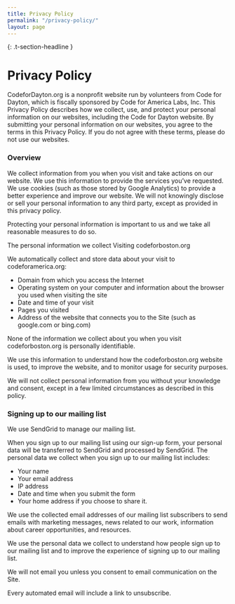 ```yaml
---
title: Privacy Policy
permalink: "/privacy-policy/"
layout: page
---
```

{: .t-section-headline }
# Privacy Policy

CodeforDayton.org is a nonprofit website run by volunteers from Code for Dayton, which is fiscally sponsored by Code for America Labs, Inc. This Privacy Policy describes how we collect, use, and protect your personal information on our websites, including the Code for Dayton website. By submitting your personal information on our websites, you agree to the terms in this Privacy Policy. If you do not agree with these terms, please do not use our websites.

### Overview
We collect information from you when you visit and take actions on our website. We use this information to provide the services you’ve requested.
We use cookies (such as those stored by Google Analytics) to provide a better experience and improve our website.
We will not knowingly disclose or sell your personal information to any third party, except as provided in this privacy policy.

Protecting your personal information is important to us and we take all reasonable measures to do so.

The personal information we collect
Visiting codeforboston.org

We automatically collect and store data about your visit to codeforamerica.org:
* Domain from which you access the Internet
* Operating system on your computer and information about the browser you used when visiting the site
* Date and time of your visit
* Pages you visited
* Address of the website that connects you to the Site (such as google.com or bing.com)

None of the information we collect about you when you visit codeforboston.org is personally identifiable.

We use this information to understand how the codeforboston.org website is used, to improve the website, and to monitor usage for security purposes.

We will not collect personal information from you without your knowledge and consent, except in a few limited circumstances as described in this policy.

### Signing up to our mailing list
We use SendGrid to manage our mailing list.

When you sign up to our mailing list using our sign-up form, your personal data will be transferred to SendGrid and processed by SendGrid.
The personal data we collect when you sign up to our mailing list includes:
* Your name
* Your email address
* IP address
* Date and time when you submit the form
* Your home address if you choose to share it.

We use the collected email addresses of our mailing list subscribers to send emails with marketing messages, news related to our work, information about career opportunities, and resources.

We use the personal data we collect to understand how people sign up to our mailing list and to improve the experience of signing up to our mailing list.

We will not email you unless you consent to email communication on the Site.

Every automated email will include a link to unsubscribe.
